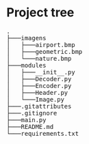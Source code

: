 # Project tree
<pre>
.
├───imagens
│   ├───airport.bmp
│   ├───geometric.bmp
│   └───nature.bmp
├───modules
│   ├───__init__.py
│   ├───Decoder.py
│   ├───Encoder.py
│   ├───Header.py
│   └───Image.py
├───.gitattributes
├───.gitignore
├───main.py
├───README.md
└───requirements.txt
<pre/>